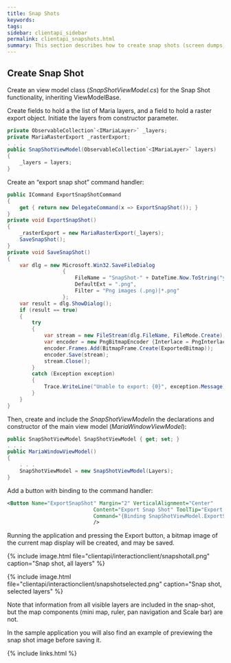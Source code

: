 ```yaml
---
title: Snap Shots
keywords: 
tags: 
sidebar: clientapi_sidebar
permalink: clientapi_snapshots.html
summary: This section describes how to create snap shots (screen dumps) of information in the map area.
---
```

##  Create Snap Shot

Create an view model class (*SnapShotViewModel.cs*) for the Snap Shot functionality, inheriting ViewModelBase.

Create fields to hold a the list of Maria layers, and a field to hold a raster export object. Initiate the layers from constructor parameter.

```csharp
private ObservableCollection`<IMariaLayer>` _layers;
private MariaRasterExport _rasterExport;
. . .
public SnapShotViewModel(ObservableCollection`<IMariaLayer>` layers)
{
    _layers = layers;
}
```

Create an “export snap shot” command handler:

```csharp
public ICommand ExportSnapShotCommand
{
    get { return new DelegateCommand(x => ExportSnapShot()); }
}
private void ExportSnapShot()
{
    _rasterExport = new MariaRasterExport(_layers);
    SaveSnapShot();
}
private void SaveSnapShot()
{
    var dlg = new Microsoft.Win32.SaveFileDialog
                  {
                      FileName = "SnapShot-" + DateTime.Now.ToString("yyyy-MM-dd hh-mm-ss"),
                      DefaultExt = ".png",
                      Filter = "Png images (.png)|*.png"
                  };
    var result = dlg.ShowDialog();
    if (result == true)
    {
        try
        {
            var stream = new FileStream(dlg.FileName, FileMode.Create);
            var encoder = new PngBitmapEncoder {Interlace = PngInterlaceOption.On};
            encoder.Frames.Add(BitmapFrame.Create(ExportedBitmap));
            encoder.Save(stream);
            stream.Close();
        }
        catch (Exception exception)
        {
            Trace.WriteLine("Unable to export: {0}", exception.Message);
        }
    }
}
```

Then, create and include the *SnapShotViewModel*in the declarations and constructor of the main view model (*MariaWindowViewModel*):

```csharp
public SnapShotViewModel SnapShotViewModel { get; set; }
. . .
public MariaWindowViewModel()
{
    . . .
    SnapShotViewModel = new SnapShotViewModel(Layers);
}
```

Add a button with binding to the command handler:

```xml
<Button Name="ExportSnapShot" Margin="2" VerticalAlignment="Center"
                            Content="Export Snap Shot" ToolTip="Export Snap Shot" 
                            Command="{Binding SnapShotViewModel.ExportSnapShotCommand}"
                            />
```

Running the application and pressing the Export button, a bitmap image of the current map display will be created, and may be saved.

{% include image.html file="clientapi/interactionclient/snapshotall.png" caption="Snap shot, all layers" %}

{% include image.html file="clientapi/interactionclient/snapshotselected.png" caption="Snap shot, selected layers" %}

Note that information from all visible layers are included in the snap-shot, but the map components (mini map, ruler, pan navigation and Scale bar) are not.

In the sample application you will also find an example of previewing the snap shot image before saving it.

{% include links.html %}